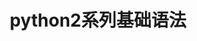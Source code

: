 ---
layout: post
title: python2系列基础语法
categories: python之基础 python之多线程 python之多进程
tags: python2 python3 python 爬虫
---